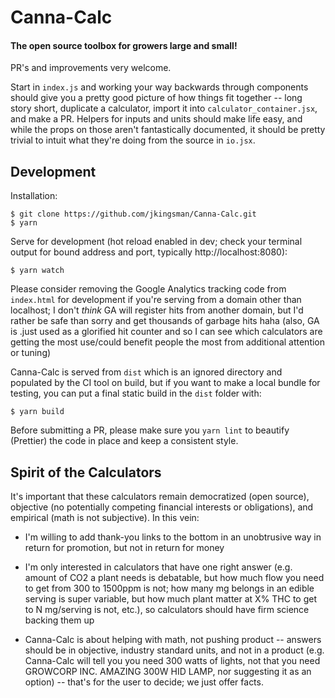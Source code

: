 # Canna-Calc
#### The open source toolbox for growers large and small!


PR's and improvements very welcome.

Start in `index.js` and working your way backwards through components should give you a pretty good picture of how things fit together -- long story short, duplicate a calculator, import it into `calculator_container.jsx`, and make a PR. Helpers for inputs and units should make life easy, and while the props on those aren't fantastically documented, it should be pretty trivial to intuit what they're doing from the source in `io.jsx`.

## Development

Installation:
```
$ git clone https://github.com/jkingsman/Canna-Calc.git
$ yarn
```

Serve for development (hot reload enabled in dev; check your terminal output for bound address and port, typically http://localhost:8080):

```
$ yarn watch
```

Please consider removing the Google Analytics tracking code from `index.html` for development if you're serving from a domain other than localhost; I don't *think* GA will register hits from another domain, but I'd rather be safe than sorry and get thousands of garbage hits haha (also, GA is .just used as a glorified hit counter and so I can see which calculators are getting the most use/could benefit people the most from additional attention or tuning) 

Canna-Calc is served from `dist` which is an ignored directory and populated by the CI tool on build, but if you want to make a local bundle for testing, you can put a final static build in the `dist` folder with:

```
$ yarn build
```

Before submitting a PR, please make sure you `yarn lint` to beautify (Prettier) the code in place and keep a consistent style.

## Spirit of the Calculators

It's important that these calculators remain democratized (open source), objective (no potentially competing financial interests or obligations), and empirical (math is not subjective). In this vein:

* I'm willing to add thank-you links to the bottom in an unobtrusive way in return for promotion, but not in return for money

* I'm only interested in calculators that have one right answer (e.g. amount of CO2 a plant needs is debatable, but how much flow you need to get from 300 to 1500ppm is not; how many mg belongs in an edible serving is super variable, but how much plant matter at X% THC to get to N mg/serving is not, etc.), so calculators should have firm science backing them up

* Canna-Calc is about helping with math, not pushing product -- answers should be in objective, industry standard units, and not in a product (e.g. Canna-Calc will tell you you need 300 watts of lights, not that you need GROWCORP INC. AMAZING 300W HID LAMP, nor suggesting it as an option) -- that's for the user to decide; we just offer facts.
